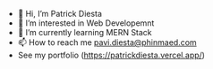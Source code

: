 - 👋 Hi, I’m Patrick Diesta
- 👀 I’m interested in Web Developemnt
- 🌱 I’m currently learning MERN Stack
- 📫 How to reach me pavi.diesta@phinmaed.com
- See my portfolio (https://patrickdiesta.vercel.app/)

